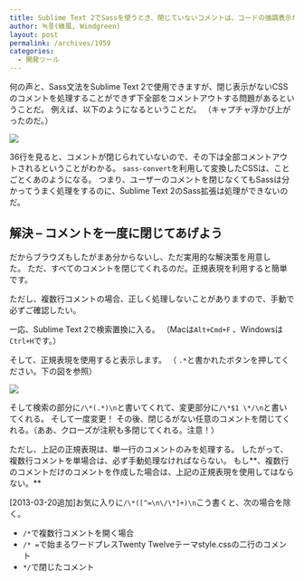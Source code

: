 ```yaml
---
title: Sublime Text 2でSassを使うとき、閉じていないコメントは、コードの強調表示がうまくいかない問題を解決
author: 녹풍(綠風, Windgreen)
layout: post
permalink: /archives/1959
categories:
  - 開発ツール
---
```

何の声と、Sass文法をSublime Text 2で使用できますが、閉じ表示がないCSSのコメントを処理することができず下全部をコメントアウトする問題があるということだ。 例えば、以下のようになるということだ。 （キャプチャ浮かび上がったのだ。）

![][1]

36行を見ると、コメントが閉じられていないので、その下は全部コメントアウトされるということがわかる。 `sass-convert`を利用して変換したCSSは、ことごとくあのようになる。 つまり、ユーザーのコメントを閉じなくてもSassは分かってうまく処理をするのに、Sublime Text 2のSass拡張は処理ができないのだ。

## 解決 &#8211; コメントを一度に閉じてあげよう

だからブラウズもしたがまあ分からないし、ただ実用的な解決策を用意した。 ただ、すべてのコメントを閉じてくれるのだ。正規表現を利用すると簡単です。

ただし、複数行コメントの場合、正しく処理しないことがありますので、手動で必ずご確認したい。

一応、Sublime Text 2で検索置換に入る。 （Macは`Alt+Cmd+F` 、Windowsは`Ctrl+H`です。）

そして、正規表現を使用すると表示します。 （ `.*`と書かれたボタンを押してください。下の図を参照）

![][2]

そして検索の部分に`/\*(.*)\n`と書いてくれて、変更部分に`/\*$1 \*/\n`と書いてくれる。 そして一度変更！ その後、閉じるがない任意のコメントを閉じてくれる。（ああ、クローズが注釈も多閉じてくれる。注意！）

ただし、上記の正規表現は、単一行のコメントのみを処理する。 したがって、複数行コメントを単場合は、必ず手動処理なければならない。 もし**、複数行のコメントだけのコメントを作成した場合は、上記の正規表現を使用してはならない。**

[2013-03-20追加]お気に入りに`/\*([^=\n\/\*]+)\n`こう書くと、次の場合を除く。

*   `/*`で複数行コメントを開く場合
*   `/* =`で始まるワードプレスTwenty Twelveテーマstyle.cssの二行のコメント
*   `*/`で閉じたコメント

 [1]: http://dl.dropbox.com/u/15546257/blog/mytory/sass-comment-example.png
 [2]: http://dl.dropbox.com/u/15546257/blog/mytory/sumlime-text-2-regex-find.png